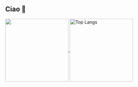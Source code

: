 ## Ciao 👋


<a href="https://github.com/anuraghazra/github-readme-stats">
  <img height=200 align="center" src="https://github-readme-stats.vercel.app/api?username=ciaoly&show_icons=true&bg_color=DEG,22c1c3ff,fdbb2dff&count_private=true&rank_icon=github&text_color=ffffffff&title_color=ffffffff" />
  <img height=200 align="center" src="https://github-readme-stats.vercel.app/api/top-langs/?username=ciaoly&layout=compact&langs_count=8&theme=transparent" alt="Top Langs" />
</a>

<!--
**ciaoly/ciaoly** is a ✨ _special_ ✨ repository because its `README.md` (this file) appears on your GitHub profile.

Here are some ideas to get you started:

- 🔭 I’m currently working on ...
- 🌱 I’m currently learning ...
- 👯 I’m looking to collaborate on ...
- 🤔 I’m looking for help with ...
- 💬 Ask me about ...
- 📫 How to reach me: ...
- 😄 Pronouns: ...
- ⚡ Fun fact: ...
-->
